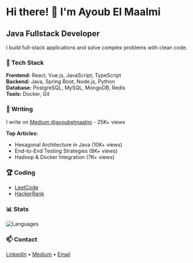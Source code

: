 # Hi there! 👋 I'm Ayoub El Maalmi

## Java Fullstack Developer
I build full-stack applications and solve complex problems with clean code.

### 🔧 Tech Stack

**Frontend:** React, Vue.js, JavaScript, TypeScript  
**Backend:** Java, Spring Boot, Node.js, Python  
**Database:** PostgreSQL, MySQL, MongoDB, Redis  
**Tools:** Docker, Git

### 📝 Writing

I write on [Medium @ayoubelmaalmi](https://medium.com/@ayoubelmaalmi) - 25K+ views

**Top Articles:**
- Hexagonal Architecture in Java (10K+ views)
- End-to-End Testing Strategies (8K+ views) 
- Hadoop & Docker Integration (7K+ views)

### 🏆 Coding

- [LeetCode](https://www.leetcode.com/ayoub-el-maalmi)
- [HackerRank](https://www.hackerrank.com/ayoub-el-maalmi)

### 📊 Stats

<img src="https://github-readme-stats.vercel.app/api/top-langs?username=elmaalmia&show_icons=true&locale=en&layout=compact" alt="Languages" />

### 📫 Contact

[LinkedIn](https://linkedin.com/in/ayoub-el-maalmi) • [Medium](https://medium.com/@ayoubelmaalmi) • [Email](mailto:elmaalmiayoub@gmail.com)
